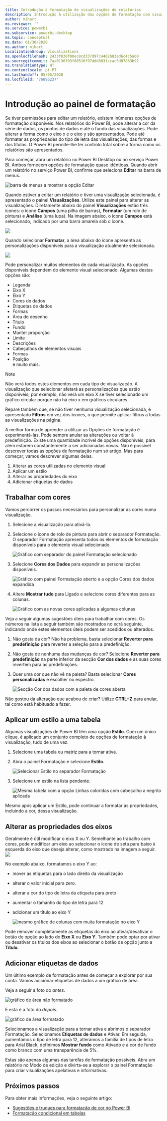 ```yaml
---
title: Introdução à formatação de visualizações de relatórios
description: Introdução à utilização das opções de formatação com visualizações de relatórios
author: mihart
ms.reviewer: ''
ms.service: powerbi
ms.subservice: powerbi-desktop
ms.topic: conceptual
ms.date: 01/30/2020
ms.author: mihart
LocalizationGroup: Visualizations
ms.openlocfilehash: 2433f030f00ec8cd337d97c4402b83ed6c4c5a00
ms.sourcegitcommit: 7aa0136f93f88516f97ddd8031ccac5d07863b92
ms.translationtype: HT
ms.contentlocale: pt-PT
ms.lasthandoff: 05/05/2020
ms.locfileid: "76895237"
---
```

# <a name="getting-started-with-the-formatting-pane"></a>Introdução ao painel de formatação
Se tiver permissões para editar um relatório, existem inúmeras opções de formatação disponíveis. Nos relatórios do Power BI, pode alterar a cor da série de dados, os pontos de dados e até o fundo das visualizações. Pode alterar a forma como o eixo x e o eixo y são apresentados. Pode até formatar as propriedades do tipo de letra das visualizações, das formas e dos títulos. O Power BI permite-lhe ter controlo total sobre a forma como os relatórios são apresentados.

Para começar, abra um relatório no Power BI Desktop ou no serviço Power BI. Ambos fornecem opções de formatação quase idênticas. Quando abrir um relatório no serviço Power BI, confirme que seleciona **Editar** na barra de menus. 

![barra de menus a mostrar a opção Editar](media/service-getting-started-with-color-formatting-and-axis-properties/power-bi-edit.png)

Quando estiver a editar um relatório e tiver uma visualização selecionada, é apresentado o painel **Visualizações**. Utilize este painel para alterar as visualizações. Diretamente abaixo do painel **Visualizações** estão três ícones: o ícone **Campos** (uma pilha de barras), **Formatar** (um rolo de pintura) e **Análise** (uma lupa). Na imagem abaixo, o ícone **Campos** está selecionado, indicado por uma barra amarela sob o ícone.

![](media/service-getting-started-with-color-formatting-and-axis-properties/power-bi-format.png)

Quando selecionar **Formatar**, a área abaixo do ícone apresenta as personalizações disponíveis para a visualização atualmente selecionada.  

![](media/service-getting-started-with-color-formatting-and-axis-properties/power-bi-format-selected.png)

Pode personalizar muitos elementos de cada visualização. As opções disponíveis dependem do elemento visual selecionado. Algumas destas opções são:

* Legenda
* Eixo X
* Eixo Y
* Cores de dados
* Etiquetas de dados
* Formas
* Área de desenho
* Título
* Fundo
* Manter proporção
* Limite
* Descrições
* Cabeçalhos de elementos visuais
* Formas
* Posição    
e muito mais.


> [!NOTE]
>  
> Não verá todos estes elementos em cada tipo de visualização. A visualização que selecionar afetará as personalizações que estão disponíveis; por exemplo, não verá um eixo X se tiver selecionado um gráfico circular porque não há eixo x em gráficos circulares.

Repare também que, se não tiver nenhuma visualização selecionada, é apresentado **Filtros** em vez dos ícones, o que permite aplicar filtros a todas as visualizações na página.

A melhor forma de aprender a utilizar as Opções de formatação é experimentá-las. Pode sempre anular as alterações ou voltar à predefinição. Existe uma quantidade incrível de opções disponíveis, para além estarem constantemente a ser adicionadas novas. Não é possível descrever todas as opções de formatação num só artigo. Mas para começar, vamos descrever algumas delas. 

1. Alterar as cores utilizadas no elemento visual   
2. Aplicar um estilo    
3. Alterar as propriedades do eixo    
4. Adicionar etiquetas de dados    




## <a name="working-with-colors"></a>Trabalhar com cores

Vamos percorrer os passos necessários para personalizar as cores numa visualização.

1. Selecione a visualização para ativá-la.

2. Selecione o ícone de rolo de pintura para abrir o separador Formatação. O separador Formatação apresenta todos os elementos de formatação disponíveis para o elemento visual selecionado.

    ![Gráfico com separador do painel Formatação selecionado](media/service-getting-started-with-color-formatting-and-axis-properties/power-bi-formatting.png)

3. Selecione **Cores dos Dados** para expandir as personalizações disponíveis.  

    ![Gráfico com painel Formatação aberto e a opção Cores dos dados expandida](media/service-getting-started-with-color-formatting-and-axis-properties/power-bi-data-colors.png)

4. Altere **Mostrar tudo** para Ligado e selecione cores diferentes para as colunas.

    ![Gráfico com as novas cores aplicadas a algumas colunas](media/service-getting-started-with-color-formatting-and-axis-properties/power-bi-change-colors.png)

Veja a seguir algumas sugestões úteis para trabalhar com cores. Os números na lista a seguir também são mostrados no ecrã seguinte, indicando onde estes elementos úteis podem ser acedidos ou alterados.

1. Não gosta da cor? Não há problema, basta selecionar **Reverter para predefinição** para reverter a seleção para a predefinição. 

2. Não gosta de nenhuma das mudanças de cor? Selecione **Reverter para predefinição** na parte inferior da secção **Cor dos dados** e as suas cores revertem para as predefinições. 

3. Quer uma cor que não vê na paleta? Basta selecionar **Cores personalizadas** e escolher no espectro.  

   ![Secção Cor dos dados com a paleta de cores aberta](media/service-getting-started-with-color-formatting-and-axis-properties/power-bi-color-extras.png)

Não gostou da alteração que acabou de criar? Utilize **CTRL+Z** para anular, tal como está habituado a fazer.

## <a name="applying-a-style-to-a-table"></a>Aplicar um estilo a uma tabela
Algumas visualizações de Power BI têm uma opção **Estilo**. Com um único clique, é aplicado um conjunto completo de opções de formatação à visualização, tudo de uma vez. 

1. Selecione uma tabela ou matriz para a tornar ativa.   
1. Abra o painel Formatação e selecione **Estilo**.

   ![Selecionar Estilo no separador Formatação](media/service-getting-started-with-color-formatting-and-axis-properties/power-bi-style.png)


1. Selecione um estilo na lista pendente. 

   ![Mesma tabela com a opção Linhas coloridas com cabeçalho a negrito aplicada](media/service-getting-started-with-color-formatting-and-axis-properties/power-bi-style-flashy.png)

Mesmo após aplicar um Estilo, pode continuar a formatar as propriedades, incluindo a cor, dessa visualização.


## <a name="changing-axis-properties"></a>Alterar as propriedades dos eixos

Geralmente é útil modificar o eixo X ou Y. Semelhante ao trabalho com cores, pode modificar um eixo ao selecionar o ícone de seta para baixo à esquerda do eixo que deseja alterar, como mostrado na imagem a seguir.  
![](media/service-getting-started-with-color-formatting-and-axis-properties/power-bi-y-axis.png)

No exemplo abaixo, formatamos o eixo Y ao:
- mover as etiquetas para o lado direito da visualização

- alterar o valor inicial para zero.

- alterar a cor do tipo de letra da etiqueta para preto

- aumentar o tamanho do tipo de letra para 12

- adicionar um título ao eixo Y


    ![mesmo gráfico de colunas com muita formatação no eixo Y](media/service-getting-started-with-color-formatting-and-axis-properties/power-bi-axis-changes.png)

Pode remover completamente as etiquetas do eixo ao ativar/desativar o botão de opção ao lado do **Eixo X** ou **Eixo Y**. Também pode optar por ativar ou desativar os títulos dos eixos ao selecionar o botão de opção junto a **Título**.  



## <a name="adding-data-labels"></a>Adicionar etiquetas de dados    

Um último exemplo de formatação antes de começar a explorar por sua conta.  Vamos adicionar etiquetas de dados a um gráfico de área. 

Veja a seguir a foto do *antes*. 

![gráfico de área não formatado](media/service-getting-started-with-color-formatting-and-axis-properties/power-bi-area-chart.png)


E esta é a foto do *depois*.

![gráfico de área formatado](media/service-getting-started-with-color-formatting-and-axis-properties/power-bi-data-labels.png)

Selecionamos a visualização para a tornar ativa e abrimos o separador Formatação.  Selecionamos **Etiquetas de dados** e Ativar. Em seguida, aumentámos o tipo de letra para 12, alterámos a família de tipos de letra para Arial Black, definimos **Mostrar fundo** como Ativado e a cor de fundo como branco com uma transparência de 5%.

Estas são apenas algumas das tarefas de formatação possíveis. Abra um relatório no Modo de edição e divirta-se a explorar o painel Formatação para criar visualizações apelativas e informativas.

## <a name="next-steps"></a>Próximos passos
Para obter mais informações, veja o seguinte artigo:  

* [Sugestões e truques para formatação de cor no Power BI](service-tips-and-tricks-for-color-formatting.md)  
* [Formatação condicional em tabelas](../desktop-conditional-table-formatting.md)

